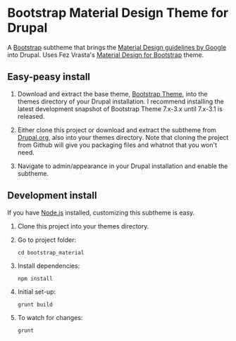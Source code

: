 # Bootstrap Material Design Theme for Drupal

A [Bootstrap](https://www.drupal.org/project/bootstrap) subtheme that brings the [Material Design guidelines by Google](http://www.google.com/design/spec/material-design/introduction.html) into Drupal. Uses Fez Vrasta's [Material Design for Bootstrap](https://fezvrasta.github.io/bootstrap-material-design) theme.

## Easy-peasy install

1. Download and extract the base theme, [Bootstrap Theme](https://www.drupal.org/project/bootstrap), into the themes directory of your Drupal installation. I recommend installing the latest development snapshot of Bootstrap Theme 7.x-3.x until 7.x-3.1 is released.
   
2. Either clone this project or download and extract the subtheme from [Drupal.org](https://www.drupal.org/sandbox/othermachines/2535992), also into your themes directory. Note that cloning the project from Github will give you packaging files and whatnot that you won't need.
   
3. Navigate to admin/appearance in your Drupal installation and enable the subtheme.

## Development install

If you have [Node.js](https://nodejs.org/) installed, customizing this subtheme is easy.

1. Clone this project into your themes directory.

2. Go to project folder: 

    `cd bootstrap_material`

3. Install dependencies: 

    `npm install`

4. Initial set-up: 

    `grunt build`

5. To watch for changes: 

    `grunt`

